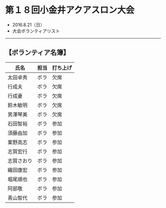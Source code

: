 # 第１８回小金井アクアスロン大会  
 * 2016.8.21（日）
 * 大会ボランティアリスト

---
## 【ボランティア名簿】

|氏名|担当|打ち上げ|
|---|---|---|
|太田卓秀|ボラ|欠席|
|行成夫|ボラ|欠席|
|行成妻|ボラ|欠席|
|鈴木敏明|ボラ|欠席|
|男澤琴美|ボラ|欠席|
|石田智裕|ボラ|参加|
|須藤由加|ボラ|参加|
|案野高志|ボラ|参加|
|志賀宏行|ボラ|参加|
|志賀さおり|ボラ|参加|
|織田康宏|ボラ|参加|
|堀尾順也|ボラ|参加|
|阿部敬|ボラ|参加|
|青山智代|ボラ|参加
